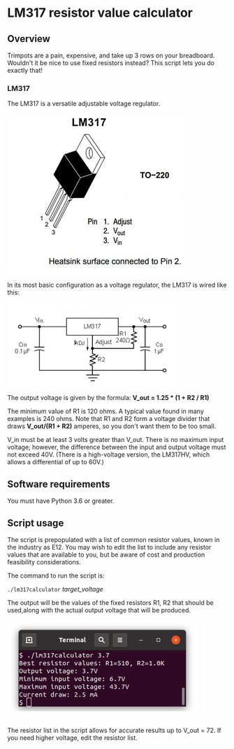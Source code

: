 # LM317 resistor value calculator


## Overview

Trimpots are a pain, expensive, and take up 3 rows on your breadboard. Wouldn't it be nice to use fixed resistors instead? This script lets you do exactly that!

### LM317

The LM317 is a versatile adjustable voltage regulator.

![LM317 TO-220](LM317.jpg)

In its most basic configuration as a voltage regulator, the LM317 is wired like this:

![LM317 simple voltage regulator](LM317-vreg-circuit.jpg)

The output voltage is given by the formula: **V_out = 1.25 * (1 + R2 / R1)**

The minimum value of R1 is 120 ohms. A typical value found in many examples is 240 ohms. Note that R1 and R2 form a voltage divider that draws **V_out/(R1 + R2)** amperes, so you don't want them to be too small.

V_in must be at least 3 volts greater than V_out. There is no maximum input voltage; however, the difference between the input and output voltage must not exceed 40V. (There is a high-voltage version, the LM317HV, which allows a differential of up to 60V.)

## Software requirements

You must have Python 3.6 or greater.

## Script usage

The script is prepopulated with a list of common resistor values, known in the industry
as E12. You may wish to edit the list to include any resistor values that are available to you,
but be aware of cost and production feasibility considerations.

The command to run the script is:

`./lm317calculator` *target_voltage*

The output will be the values of the fixed resistors R1, R2 that should be used,along with the actual output voltage that will be produced.

![sample invocation](sample-run.png)

The resistor list in the script allows for accurate results up to V_out = 72. If you need higher voltage, edit the resistor list.

